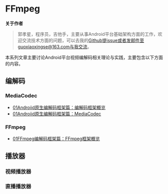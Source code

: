 # FFmpeg

**关于作者**

>郭孝星，程序员，吉他手，主要从事Android平台基础架构方面的工作，欢迎交流技术方面的问题，可以去我的[Github](https://github.com/guoxiaoxing)提issue或者发邮件至guoxiaoxingse@163.com与我交流。

本系列文章主要讨论Android平台视频编解码相关理论与实践，主要包含以下方面的内容。

## 编解码

### MediaCodec

- [01Androiid原生编解码框架篇：编解码框架概览](https://github.com/guoxiaoxing/awesome-android-video/blob/master/doc/MediaCodec/01Androiid原生编解码框架篇：编解码框架概览.md)
- [01Androiid原生编解码框架篇：MediaCodec](https://github.com/guoxiaoxing/awesome-android-video/blob/master/doc/MediaCodec/01Androiid原生编解码框架篇：MediaCodec.md)

### FFmpeg

- [01FFmpeg编解码框架篇：FFmpeg框架概览](https://github.com/guoxiaoxing/awesome-android-video/blob/master/doc/MediaCodec/01FFmpeg编解码框架篇：FFmpeg框架概览.md)

## 播放器

### 视频播放器
### 直播播放器
